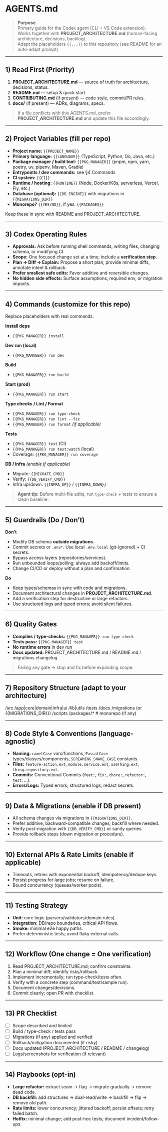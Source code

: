 # AGENTS.md

> **Purpose**  
> Primary guide for the Codex agent (CLI + VS Code extension).  
> Works together with **PROJECT_ARCHITECTURE.md** (human-facing architecture, decisions, backlog).  
> Adapt the placeholders `{{...}}` to this repository (see README for an auto-adapt prompt).

---

## 1) Read First (Priority)
1. **PROJECT_ARCHITECTURE.md** — source of truth for architecture, decisions, status.
2. **README.md** — setup & quick start.
3. **CONTRIBUTING.md** (if present) — code style, commit/PR rules.
4. **docs/** (if present) — ADRs, diagrams, specs.

> If a file conflicts with this AGENTS.md, prefer **PROJECT_ARCHITECTURE.md** and update this file accordingly.

---

## 2) Project Variables (fill per repo)
- **Project name:** `{{PROJECT_NAME}}`
- **Primary language:** `{{LANGUAGE}}` (TypeScript, Python, Go, Java, etc.)
- **Package manager / build tool:** `{{PKG_MANAGER}}` (pnpm, npm, yarn, poetry, uv, pipenv, Maven, Gradle)
- **Entrypoints / dev commands:** see §4 Commands
- **CI system:** `{{CI}}`
- **Runtime / hosting:** `{{RUNTIME}}` (Node, Docker/K8s, serverless, Vercel, Fly, etc.)
- **Database (optional):** `{{DB_ENGINE}}` with migrations in `{{MIGRATIONS_DIR}}`
- **Monorepo?** `{{YES/NO}}`; if yes: `{{PACKAGES}}`

Keep these in sync with README and PROJECT_ARCHITECTURE.

---

## 3) Codex Operating Rules
- **Approvals:** Ask before running shell commands, writing files, changing schema, or modifying CI.
- **Scope:** One focused change set at a time; include a **verification step**.
- **Plan → Diff → Explain:** Propose a short plan, provide minimal diffs, annotate intent & rollback.
- **Prefer smallest safe edits:** Favor additive and reversible changes.
- **No hidden side effects:** Surface assumptions, required env, or migration impacts.

---

## 4) Commands (customize for this repo)
Replace placeholders with real commands.

**Install deps**  
- `{{PKG_MANAGER}} install`

**Dev run (local)**  
- `{{PKG_MANAGER}} run dev`

**Build**  
- `{{PKG_MANAGER}} run build`

**Start (prod)**  
- `{{PKG_MANAGER}} run start`

**Type checks / Lint / Format**  
- `{{PKG_MANAGER}} run type-check`  
- `{{PKG_MANAGER}} run lint --fix`  
- `{{PKG_MANAGER}} run format`  _(if applicable)_

**Tests**  
- `{{PKG_MANAGER}} test` (CI)  
- `{{PKG_MANAGER}} run test:watch` (local)  
- Coverage: `{{PKG_MANAGER}} run coverage`

**DB / Infra** _(enable if applicable)_  
- Migrate: `{{MIGRATE_CMD}}`  
- Verify: `{{DB_VERIFY_CMD}}`  
- Infra up/down: `{{INFRA_UP}}` / `{{INFRA_DOWN}}`

> **Agent tip:** Before multi-file edits, run `type-check` + tests to ensure a clean baseline.

---

## 5) Guardrails (Do / Don’t)
**Don’t**
- Modify DB schema **outside migrations**.
- Commit secrets or `.env*`. Use local `.env.local` (git-ignored) + CI secrets.
- Bypass access layers (repositories/services).
- Run unbounded loops/polling; always add backoff/limits.
- Change CI/CD or deploy without a plan and confirmation.

**Do**
- Keep types/schemas in sync with code and migrations.
- Document architectural changes in **PROJECT_ARCHITECTURE.md**.
- Add a verification step for destructive or large refactors.
- Use structured logs and typed errors; avoid silent failures.

---

## 6) Quality Gates
- **Compiles / type-checks:** `{{PKG_MANAGER}} run type-check`
- **Tests pass:** `{{PKG_MANAGER}} test`
- **No runtime errors** in dev run
- **Docs updated:** PROJECT_ARCHITECTURE.md / README.md / migrations changelog

> Failing any gate → stop and fix before expanding scope.

---

## 7) Repository Structure (adapt to your architecture)
/src
/app|core|domain|infra|ui
/lib|utils
/tests
/docs
/migrations (or {{MIGRATIONS_DIR}})
/scripts
/packages/* # monorepo (if any)


---

## 8) Code Style & Conventions (language-agnostic)
- **Naming:** `camelCase` vars/functions, `PascalCase` types/classes/components, `SCREAMING_SNAKE_CASE` constants.
- **Files:** `feature-action.ext`, `module.service.ext`, `useThing.ext`, `thing.repository.ext`.
- **Commits:** Conventional Commits (`feat:`, `fix:`, `chore:`, `refactor:`, `test:`…).
- **Errors/Logs:** Typed errors; structured logs; redact secrets.

---

## 9) Data & Migrations (enable if DB present)
- All schema changes via migrations in `{{MIGRATIONS_DIR}}`.  
- Prefer additive, backward-compatible changes; backfill where needed.  
- Verify post-migration with `{{DB_VERIFY_CMD}}` or sanity queries.  
- Provide rollback steps (down migration or procedure).

---

## 10) External APIs & Rate Limits (enable if applicable)
- Timeouts, retries with exponential backoff, idempotency/dedupe keys.
- Persist progress for large jobs; resume on failure.
- Bound concurrency (queues/worker pools).

---

## 11) Testing Strategy
- **Unit:** core logic (parsers/validators/domain rules).
- **Integration:** DB/repo boundaries, critical API flows.
- **Smoke:** minimal e2e happy paths.
- Prefer deterministic tests; avoid flaky external calls.

---

## 12) Workflow (One change = One verification)
1. Read PROJECT_ARCHITECTURE.md; confirm constraints.
2. Plan a minimal diff; identify risks/rollback.
3. Implement incrementally; run type-check/tests often.
4. Verify with a concrete step (command/test/sample run).
5. Document changes/decisions.
6. Commit clearly; open PR with checklist.

---

## 13) PR Checklist
- [ ] Scope described and limited
- [ ] Build / type-check / tests pass
- [ ] Migrations (if any) applied and verified
- [ ] Rollback/mitigation documented (if risky)
- [ ] Docs updated (PROJECT_ARCHITECTURE / README / changelog)
- [ ] Logs/screenshots for verification (if relevant)

---

## 14) Playbooks (opt-in)
- **Large refactor:** extract seam → flag → migrate gradually → remove dead code.
- **DB backfill:** add structures → dual-read/write → backfill → flip → remove old path.
- **Rate limits:** lower concurrency; jittered backoff; persist offsets; retry failed batch.
- **Hotfix:** minimal change; add post-hoc tests; document incident/follow-ups.
